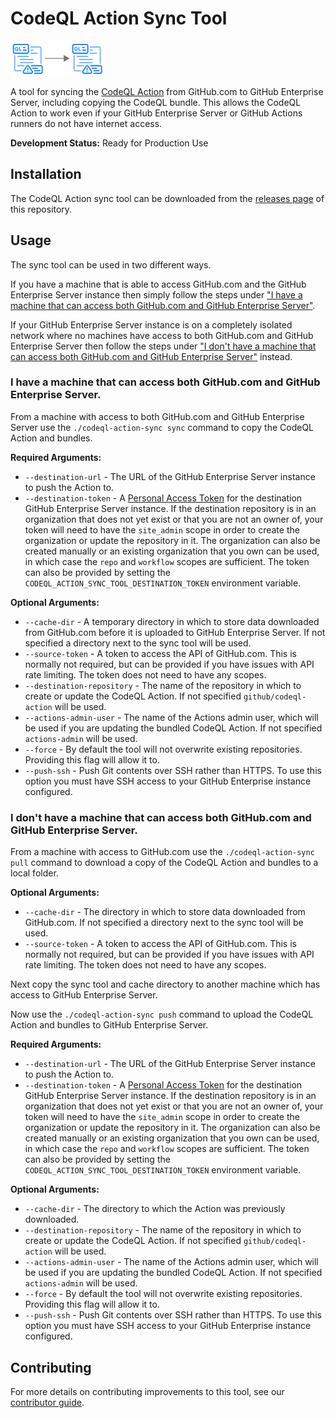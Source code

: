 # CodeQL Action Sync Tool
![Logo](docs/logo.png)

A tool for syncing the [CodeQL Action](https://github.com/github/codeql-action/) from GitHub.com to GitHub Enterprise Server, including copying the CodeQL bundle. This allows the CodeQL Action to work even if your GitHub Enterprise Server or GitHub Actions runners do not have internet access.

**Development Status:** Ready for Production Use

## Installation
The CodeQL Action sync tool can be downloaded from the [releases page](https://github.com/github/codeql-action-sync-tool/releases/latest/) of this repository.

## Usage
The sync tool can be used in two different ways.

If you have a machine that is able to access GitHub.com and the GitHub Enterprise Server instance then simply follow the steps under ["I have a machine that can access both GitHub.com and GitHub Enterprise Server"](#i-have-a-machine-that-can-access-both-githubcom-and-github-enterprise-server).

If your GitHub Enterprise Server instance is on a completely isolated network where no machines have access to both GitHub.com and GitHub Enterprise Server then follow the steps under ["I don't have a machine that can access both GitHub.com and GitHub Enterprise Server"](#i-dont-have-a-machine-that-can-access-both-githubcom-and-github-enterprise-server) instead.

### I have a machine that can access both GitHub.com and GitHub Enterprise Server.
From a machine with access to both GitHub.com and GitHub Enterprise Server use the `./codeql-action-sync sync` command to copy the CodeQL Action and bundles.

**Required Arguments:**
* `--destination-url` - The URL of the GitHub Enterprise Server instance to push the Action to.
* `--destination-token` - A [Personal Access Token](https://docs.github.com/en/enterprise/user/github/authenticating-to-github/creating-a-personal-access-token) for the destination GitHub Enterprise Server instance. If the destination repository is in an organization that does not yet exist or that you are not an owner of, your token will need to have the `site_admin` scope in order to create the organization or update the repository in it. The organization can also be created manually or an existing organization that you own can be used, in which case the `repo` and `workflow` scopes are sufficient. The token can also be provided by setting the `CODEQL_ACTION_SYNC_TOOL_DESTINATION_TOKEN` environment variable.

**Optional Arguments:**
* `--cache-dir` - A temporary directory in which to store data downloaded from GitHub.com before it is uploaded to GitHub Enterprise Server. If not specified a directory next to the sync tool will be used.
* `--source-token` - A token to access the API of GitHub.com. This is normally not required, but can be provided if you have issues with API rate limiting. The token does not need to have any scopes.
* `--destination-repository` - The name of the repository in which to create or update the CodeQL Action. If not specified `github/codeql-action` will be used.
* `--actions-admin-user` - The name of the Actions admin user, which will be used if you are updating the bundled CodeQL Action. If not specified `actions-admin` will be used.
* `--force` - By default the tool will not overwrite existing repositories. Providing this flag will allow it to.
* `--push-ssh` - Push Git contents over SSH rather than HTTPS. To use this option you must have SSH access to your GitHub Enterprise instance configured.

### I don't have a machine that can access both GitHub.com and GitHub Enterprise Server.
From a machine with access to GitHub.com use the `./codeql-action-sync pull` command to download a copy of the CodeQL Action and bundles to a local folder.

**Optional Arguments:**
* `--cache-dir` - The directory in which to store data downloaded from GitHub.com. If not specified a directory next to the sync tool will be used.
* `--source-token` - A token to access the API of GitHub.com. This is normally not required, but can be provided if you have issues with API rate limiting. The token does not need to have any scopes.

Next copy the sync tool and cache directory to another machine which has access to GitHub Enterprise Server.

Now use the `./codeql-action-sync push` command to upload the CodeQL Action and bundles to GitHub Enterprise Server.

**Required Arguments:**
* `--destination-url` - The URL of the GitHub Enterprise Server instance to push the Action to.
* `--destination-token` - A [Personal Access Token](https://docs.github.com/en/enterprise/user/github/authenticating-to-github/creating-a-personal-access-token) for the destination GitHub Enterprise Server instance. If the destination repository is in an organization that does not yet exist or that you are not an owner of, your token will need to have the `site_admin` scope in order to create the organization or update the repository in it. The organization can also be created manually or an existing organization that you own can be used, in which case the `repo` and `workflow` scopes are sufficient. The token can also be provided by setting the `CODEQL_ACTION_SYNC_TOOL_DESTINATION_TOKEN` environment variable.

**Optional Arguments:**
* `--cache-dir` - The directory to which the Action was previously downloaded.
* `--destination-repository` - The name of the repository in which to create or update the CodeQL Action. If not specified `github/codeql-action` will be used.
* `--actions-admin-user` - The name of the Actions admin user, which will be used if you are updating the bundled CodeQL Action. If not specified `actions-admin` will be used.
* `--force` - By default the tool will not overwrite existing repositories. Providing this flag will allow it to.
* `--push-ssh` - Push Git contents over SSH rather than HTTPS. To use this option you must have SSH access to your GitHub Enterprise instance configured.

## Contributing
For more details on contributing improvements to this tool, see our [contributor guide](CONTRIBUTING.md).
